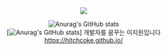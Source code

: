 

<!--
**hitchcoke/hitchcoke** is a ✨ _special_ ✨ repository because its `README.md` (this file) appears on your GitHub profile.

Here are some ideas to get you started:

- 🔭 I’m currently working on ...
- 🌱 I’m currently learning ...
- 👯 I’m looking to collaborate on ...
- 🤔 I’m looking for help with ...
- 💬 Ask me about ...
- 📫 How to reach me: ...
- 😄 Pronouns: ...
- ⚡ Fun fact: ...
-->
<div align=center>
	<img src="https://capsule-render.vercel.app/api?type=waving&color=auto&height=200&section=header&text=hitchsgithub&fontSize=90" />	

![Anurag's GitHub stats](https://github-readme-stats.vercel.app/api?username=hitchcoke&show_icons=true&theme=radical)
<br>
[![Anurag's GitHub stats](https://github-readme-stats.vercel.app/api?username=hitchcoke)]
개발자를 꿈꾸는 이지원입니다 <br>
	https://hitchcoke.github.io/
</div>

